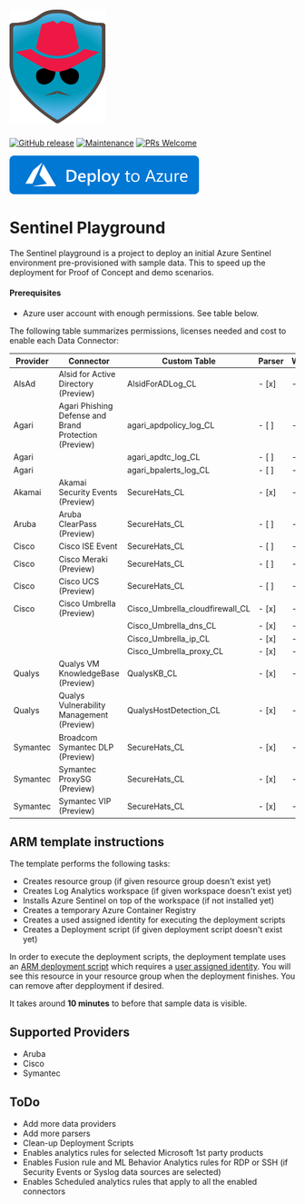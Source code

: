 ![logo](./media/securehats-200x.png)
=========
[![GitHub release](https://img.shields.io/github/release/SecureHats/Sentinel-playground.svg?style=flat-square)](https://github.com/SecureHats/Sentinel-playground/releases)
[![Maintenance](https://img.shields.io/maintenance/yes/2021.svg?style=flat-square)]()
[![PRs Welcome](https://img.shields.io/badge/PRs-welcome-brightgreen.svg?style=flat-square)](http://makeapullrequest.com)

[![Deploy To Azure](https://raw.githubusercontent.com/Azure/azure-quickstart-templates/master/1-CONTRIBUTION-GUIDE/images/deploytoazure.svg?sanitize=true)](https://portal.azure.com/#create/Microsoft.Template/uri/https%3A%2F%2Fraw.githubusercontent.com%2Fazurekid%2FSentinel-playground%2Fupdate%2FAlsId-solution%FARM-Templates%2Fazuredeploy.json/createUIDefinitionUri/https%3A%2F%2Fraw.githubusercontent.com%2Fazurekid%2FSentinel-playground%2Fupdate%2FAlsId-solution%2FARM-Templates%2FUiDefinition.json)
# Sentinel Playground

The Sentinel playground is a project to deploy an initial Azure Sentinel environment pre-provisioned with sample data. 
This to speed up the deployment for Proof of Concept and demo scenarios.

#### Prerequisites

- Azure user account with enough permissions. See table below.

The following table summarizes permissions, licenses needed and cost to enable each Data Connector:

| Provider   | Connector                                             | Custom Table                    | Parser | Workbook | Tested  |
| ---------- | ----------------------------------------------------- | ------------------------------- | ------ | -------- | ------- |
| AlsAd      | Alsid for Active Directory (Preview)                  | AlsidForADLog_CL                | - [x]  |  - [x]   | - [ ]   |
| Agari      | Agari Phishing Defense and Brand Protection (Preview) | agari_apdpolicy_log_CL          | - [ ]  |  - [ ]   | - [ ]   |
| Agari      |                                                       | agari_apdtc_log_CL              | - [ ]  |  - [ ]   | - [ ]   |
| Agari      |                                                       | agari_bpalerts_log_CL           | - [ ]  |  - [ ]   | - [ ]   |
| Akamai     | Akamai Security Events (Preview)                      | SecureHats_CL                   | - [x]  |  - [ ]   | - [ ]   |
| Aruba      | Aruba ClearPass (Preview)                             | SecureHats_CL                   | - [ ]  |  - [ ]   | - [ ]   |
| Cisco      | Cisco ISE Event                                       | SecureHats_CL                   | - [ ]  |  - [ ]   | - [ ]   |
| Cisco      | Cisco Meraki (Preview)                                | SecureHats_CL                   | - [ ]  |  - [ ]   | - [ ]   |
| Cisco      | Cisco UCS (Preview)                                   | SecureHats_CL                   | - [ ]  |  - [ ]   | - [ ]   |
| Cisco      | Cisco Umbrella (Preview)                              | Cisco_Umbrella_cloudfirewall_CL | - [x]  |  - [ ]   | - [ ]   |
|            |                                                       | Cisco_Umbrella_dns_CL           | - [x]  |  - [ ]   | - [ ]   |
|            |                                                       | Cisco_Umbrella_ip_CL            | - [x]  |  - [ ]   | - [ ]   |
|            |                                                       | Cisco_Umbrella_proxy_CL         | - [x]  |  - [ ]   | - [ ]   |
| Qualys     | Qualys VM KnowledgeBase (Preview)                     | QualysKB_CL                     | - [x]  |  - [ ]   | - [ ]   |
| Qualys     | Qualys Vulnerability Management (Preview)             | QualysHostDetection_CL          | - [x]  |  - [ ]   | - [ ]   |
| Symantec   | Broadcom Symantec DLP (Preview)                       | SecureHats_CL                   | - [x]  |  - [ ]   | - [ ]   |
| Symantec   | Symantec ProxySG (Preview)                            | SecureHats_CL                   | - [x]  |  - [ ]   | - [ ]   |
| Symantec   | Symantec VIP (Preview)                                | SecureHats_CL                   | - [x]  |  - [ ]   | - [ ]   |

## ARM template instructions

The template performs the following tasks:

- Creates resource group (if given resource group doesn't exist yet)
- Creates Log Analytics workspace (if given workspace doesn't exist yet)
- Installs Azure Sentinel on top of the workspace (if not installed yet)
- Creates a temporary Azure Container Registry
- Creates a used assigned identity for executing the deployment scripts
- Creates a Deployment script (if given deployment script doesn't exist yet)

In order to execute the deployment scripts, the deployment template uses an [ARM deployment script](https://docs.microsoft.com/azure/azure-resource-manager/templates/deployment-script-template) which requires a [user assigned identity](https://docs.microsoft.com/azure/active-directory/managed-identities-azure-resources/overview). You will see this resource in your resource group when the deployment finishes. You can remove after depployment if desired.

It takes around **10 minutes** to before that sample data is visible.

## Supported Providers
- Aruba 
- Cisco
- Symantec

## ToDo
- Add more data providers
- Add more parsers
- Clean-up Deployment Scripts
- Enables analytics rules for selected Microsoft 1st party products 
- Enables Fusion rule and ML Behavior Analytics rules for RDP or SSH (if Security Events or Syslog data sources are selected)
- Enables Scheduled analytics rules that apply to all the enabled connectors 
